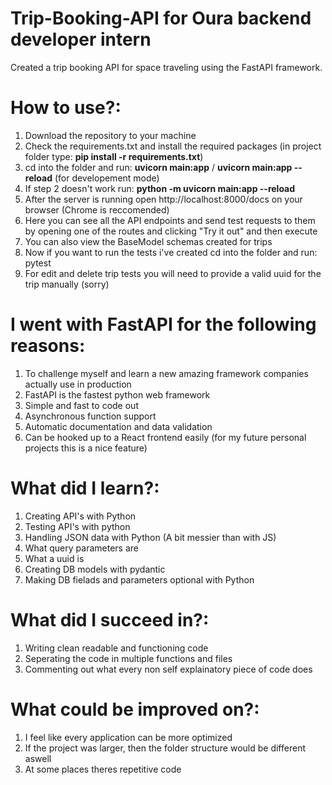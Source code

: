 # Trip-Booking-API for Oura backend developer intern

Created a trip booking API for space traveling using the FastAPI framework. </br>

# How to use?:
  1. Download the repository to your machine
  2. Check the requirements.txt and install the required packages (in project folder type: <b>pip install -r requirements.txt</b>)
  3. cd into the folder and run: <b>uvicorn main:app</b> / <b>uvicorn main:app --reload</b> (for developement mode)
  4. If step 2 doesn't work run: <b>python -m uvicorn main:app --reload</b>
  5. After the server is running open http://localhost:8000/docs on your browser (Chrome is reccomended)
  6. Here you can see all the API endpoints and send test requests to them by opening one of the routes and clicking "Try it out" and then execute
  7. You can also view the BaseModel schemas created for trips
  8. Now if you want to run the tests i've created cd into the folder and run: pytest
  9. For edit and delete trip tests you will need to provide a valid uuid for the trip manually (sorry)

# I went with FastAPI for the following reasons: </br>
  1. To challenge myself and learn a new amazing framework companies actually use in production
  2. FastAPI is the fastest python web framework
  3. Simple and fast to code out
  4. Asynchronous function support
  5. Automatic documentation and data validation
  6. Can be hooked up to a React frontend easily (for my future personal projects this is a nice feature)

# What did I learn?:
  1. Creating API's with Python
  2. Testing API's with python
  3. Handling JSON data with Python (A bit messier than with JS)
  4. What query parameters are
  5. What a uuid is
  6. Creating DB models with pydantic
  7. Making DB fielads and parameters optional with Python

# What did I succeed in?:
  1. Writing clean readable and functioning code
  2. Seperating the code in multiple functions and files
  3. Commenting out what every non self explainatory piece of code does

# What could be improved on?:
  1. I feel like every application can be more optimized
  2. If the project was larger, then the folder structure would be different aswell
  3. At some places theres repetitive code
